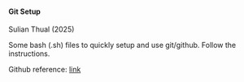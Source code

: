 <!-- ![alt text](game_icon.png?raw=true "Screenshot") -->

<h4>Git Setup</h4>

Sulian Thual (2025)

Some bash (.sh) files to quickly setup and use git/github. Follow the instructions.

Github reference: [link](https://github.com/sulianthual/git_setup)
